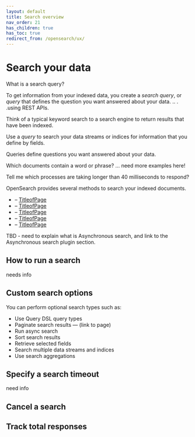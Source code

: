 ```yaml
---
layout: default
title: Search overview
nav_order: 21
has_children: true
has_toc: true
redirect_from: /opensearch/ux/
---
```


# Search your data

What is a search query?

To get information from your indexed data, you create a *search query*, or *query* that defines the question you want answered about your data.  .. . .using REST APIs.

Think of a typical keyword search to a search engine to return results that have been indexed. 

Use a *query* to search your data streams or indices for information that you define by fields. 

Queries define questions you want answered about your data. 

Which documents contain a word or phrase?
...
need more examples here!

Tell me which processes are taking longer than 40 milliseconds to respond?


<put a TOC with links to subtopics here>

OpenSearch provides several methods to search your indexed documents.
* <topic1> – [TitleofPage]()
* <topic1> – [TitleofPage]()
* <topic1> – [TitleofPage]()
* <topic1> – [TitleofPage]()
* <topic1> – [TitleofPage]()


TBD - need to explain what is Asynchronous search, and link to the Asynchronous search plugin section.


## How to run a search

needs info

## Custom search options

You can perform optional search types such as:

* Use Query DSL query types
* Paginate search results — (link to page)
* Run async search
* Sort search results
* Retrieve selected fields
* Search multiple data streams and indices
* Use search aggregations



## Specify a search timeout
need info

## Cancel a search

## Track total responses

